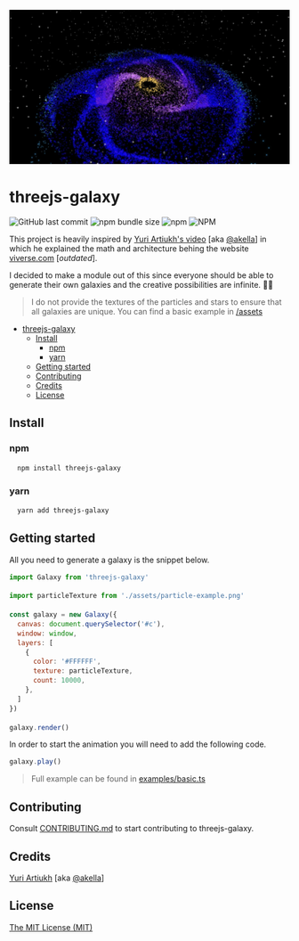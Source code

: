 ![Milkyway Galaxy](./assets/milkyway.webp?raw=true "Screenshot of the galaxy generated using threejs-galaxy")

# threejs-galaxy

![GitHub last commit](https://img.shields.io/github/last-commit/ggwzrd/threejs-galaxy)
![npm bundle size](https://img.shields.io/bundlephobia/min/threejs-galaxy)
![npm](https://img.shields.io/npm/v/threejs-galaxy)
![NPM](https://img.shields.io/npm/l/threejs-galaxy)

This project is heavily inspired by [Yuri Artiukh's video](https://www.youtube.com/watch?v=o_bEveIFfoM) [aka [@akella](https://github.com/akella)] in which he explained the math and architecture behing the website [viverse.com](https://www.viverse.com/) [*outdated*].

I decided to make a module out of this since everyone should be able to generate their own galaxies and the creative possibilities are infinite. 👨‍🚀

> I do not provide the textures of the particles and stars to ensure that all galaxies are unique. You can find a basic example in [/assets](./assets/particle-example.png)

- [threejs-galaxy](#threejs-galaxy)
  - [Install](#install)
    - [npm](#npm)
    - [yarn](#yarn)
  - [Getting started](#getting-started)
  - [Contributing](#contributing)
  - [Credits](#credits)
  - [License](#license)

## Install

### npm

```bash
  npm install threejs-galaxy
```

### yarn

```bash
  yarn add threejs-galaxy
```

## Getting started

All you need to generate a galaxy is the snippet below.

```js
import Galaxy from 'threejs-galaxy'

import particleTexture from './assets/particle-example.png'

const galaxy = new Galaxy({
  canvas: document.querySelector('#c'),
  window: window,
  layers: [
    {
      color: '#FFFFFF',
      texture: particleTexture,
      count: 10000,
    },
  ]
})

galaxy.render()
```

In order to start the animation you will need to add the following code.

```js
galaxy.play()
```

> Full example can be found in [examples/basic.ts](src/examples/basic.ts)

## Contributing

Consult [CONTRIBUTING.md](./CONTRIBUTING.md) to start contributing to threejs-galaxy.

## Credits

[Yuri Artiukh](https://www.youtube.com/watch?v=o_bEveIFfoM) [aka [@akella](https://github.com/akella)]

## License

[The MIT License (MIT)](./LICENCE.txt)
